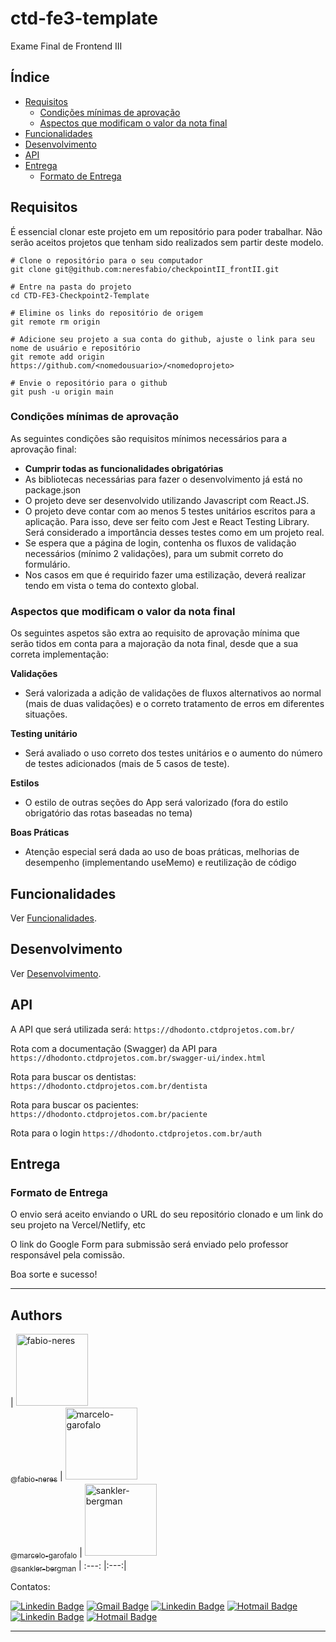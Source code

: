 # ctd-fe3-template

Exame Final de Frontend III

## Índice
* [Requisitos](#requisitos)
  * [Condições mínimas de aprovação](#condições-mínimas-de-aprovação)
  * [Aspectos que modificam o valor da nota final](#aspectos-que-modificam-o-valor-da-nota-final)
* [Funcionalidades](#funcionalidades)
* [Desenvolvimento](#desenvolvimento)
* [API](#api)
* [Entrega](#entrega)
  * [Formato de Entrega](#formato-de-entrega)


## Requisitos

É essencial clonar este projeto em um repositório para poder trabalhar. Não serão aceitos projetos que tenham sido realizados sem partir deste modelo.

```
# Clone o repositório para o seu computador
git clone git@github.com:neresfabio/checkpointII_frontII.git

# Entre na pasta do projeto
cd CTD-FE3-Checkpoint2-Template

# Elimine os links do repositório de origem
git remote rm origin 

# Adicione seu projeto a sua conta do github, ajuste o link para seu nome de usuário e repositório
git remote add origin https://github.com/<nomedousuario>/<nomedoprojeto>

# Envie o repositório para o github
git push -u origin main
```
### Condições mínimas de aprovação

As seguintes condições são requisitos mínimos necessários para a aprovação final:

* **Cumprir todas as funcionalidades obrigatórias**
* As bibliotecas necessárias para fazer o desenvolvimento já está no package.json
* O projeto deve ser desenvolvido utilizando Javascript com React.JS.
* O projeto deve contar com ao menos 5 testes unitários escritos para a aplicação. Para isso, deve ser feito com Jest e React Testing Library. Será considerado a importância desses testes como em um projeto real.
* Se espera que a página de login, contenha os fluxos de validação necessários (mínimo 2 validações), para um submit correto do formulário.
* Nos casos em que é requirido fazer uma estilização, deverá realizar tendo em vista o tema do contexto global. 

### Aspectos que modificam o valor da nota final

Os seguintes aspetos são extra ao requisito de aprovação mínima que serão tidos em conta para a majoração da nota final, desde que a sua correta implementação:

**Validações**
* Será valorizada a adição de validações de fluxos alternativos ao normal (mais de duas validações) e o correto tratamento de erros em diferentes situações.

**Testing unitário**
* Será avaliado o uso correto dos testes unitários e o aumento do número de testes adicionados (mais de 5 casos de teste).

**Estilos**
* O estilo de outras seções do App será valorizado (fora do estilo obrigatório das rotas baseadas no tema)

**Boas Práticas**
* Atenção especial será dada ao uso de boas práticas, melhorias de desempenho (implementando useMemo) e reutilização de código

## Funcionalidades

Ver [Funcionalidades](docs/funcionalidades.md).
    
## Desenvolvimento

Ver [Desenvolvimento](docs/desenvolvimento.md).

## API

A API que será utilizada será:
```https://dhodonto.ctdprojetos.com.br/```

Rota com a documentação (Swagger) da API para
```https://dhodonto.ctdprojetos.com.br/swagger-ui/index.html```

Rota para buscar os dentistas:
```https://dhodonto.ctdprojetos.com.br/dentista```

Rota para buscar os pacientes:
```https://dhodonto.ctdprojetos.com.br/paciente```

Rota para o login
```https://dhodonto.ctdprojetos.com.br/auth```

## Entrega

### Formato de Entrega

O envio será aceito enviando o URL do seu repositório clonado e um link do seu projeto na Vercel/Netlify, etc

O link do Google Form para submissão será enviado pelo professor responsável pela comissão.

Boa sorte e sucesso!

***
## Authors

| [<img alt="fabio-neres" src="https://github.com/neresfabio.png?size=115" width="115"><br><sub>@fabio-neres</sub>](https://github.com/neresfabio) | [<img alt="marcelo-garofalo" src="https://github.com/marcelombg.png?size=115" width="115"><br><sub>@marcelo-garofalo</sub>](https://github.com/marcelombg) | [<img alt="sankler-bergman" src="[https://avatars.githubusercontent.com/u/68886615?v=4?size=115" width="115"><br><sub>@sankler-bergman</sub>](https://github.com/sanklerbergman) | :---: |:---:|

Contatos:

[![Linkedin Badge](https://img.shields.io/badge/-Fabio-blue?style=flat-square&logo=Linkedin&logoColor=white&link=https://www.linkedin.com/in/fabioneresdejesus/)](https://www.linkedin.com/in/fabioneresdejesus/)
[![Gmail Badge](https://img.shields.io/badge/-neresfjcomunic@gmail.com-c14438?style=flat-square&logo=Gmail&logoColor=white&link=mailto:neresfjcomunic@gmail.com)](mailto:neresfjcomunic@gmail.com)
[![Linkedin Badge](https://img.shields.io/badge/-Marcelo-blue?style=flat-square&logo=Linkedin&logoColor=white&link=https://www.linkedin.com/in/marcelombgarofalo/)](https://www.linkedin.com/in/marcelombgarofalo/)
[![Hotmail Badge](https://img.shields.io/badge/marcelo_mbg@hotmail.com-0078D6?style=flat-square&logo=windows&logoColor=white&link=mailto:marcelo_mbg@hotmail.com)](mailto:marcelo_mbg@hotmail.com)
[![Linkedin Badge](https://img.shields.io/badge/-Sankler-blue?style=flat-square&logo=Linkedin&logoColor=white&link=https://www.linkedin.com/in/sankler-bergman-64962511b/)](https://www.linkedin.com/in/sankler-bergman-64962511b/)
[![Hotmail Badge](https://img.shields.io/badge/sanklerbergman@gmail.com-0078D6?style=flat-square&logo=windows&logoColor=white&link=mailto:marcelo_mbg@hotmail.com)](mailto:sanklerbergman@gmail.com)
<hr>
